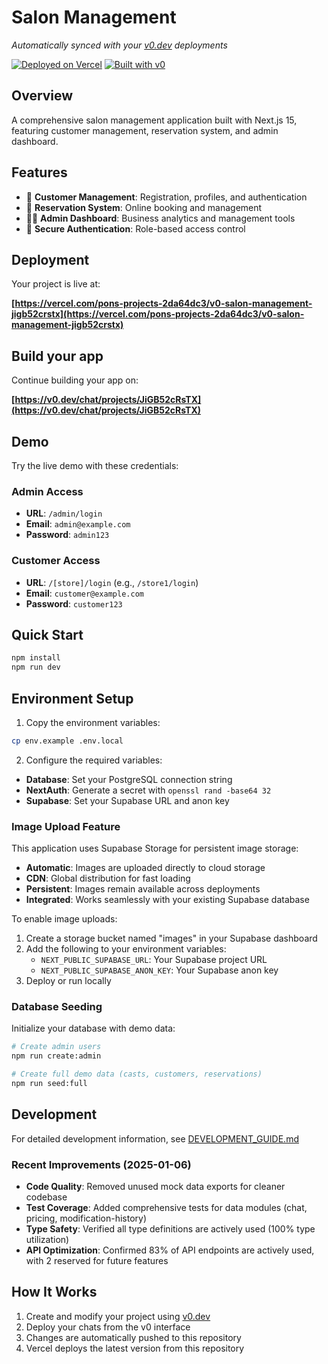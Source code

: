 # Salon Management

_Automatically synced with your [v0.dev](https://v0.dev) deployments_

[![Deployed on Vercel](https://img.shields.io/badge/Deployed%20on-Vercel-black?style=for-the-badge&logo=vercel)](https://vercel.com/pons-projects-2da64dc3/v0-salon-management-jigb52crstx)
[![Built with v0](https://img.shields.io/badge/Built%20with-v0.dev-black?style=for-the-badge)](https://v0.dev/chat/projects/JiGB52cRsTX)

## Overview

A comprehensive salon management application built with Next.js 15, featuring customer management, reservation system, and admin dashboard.

## Features

- 👥 **Customer Management**: Registration, profiles, and authentication
- 📅 **Reservation System**: Online booking and management
- 👨‍💼 **Admin Dashboard**: Business analytics and management tools
- 🔐 **Secure Authentication**: Role-based access control

## Deployment

Your project is live at:

**[https://vercel.com/pons-projects-2da64dc3/v0-salon-management-jigb52crstx](https://vercel.com/pons-projects-2da64dc3/v0-salon-management-jigb52crstx)**

## Build your app

Continue building your app on:

**[https://v0.dev/chat/projects/JiGB52cRsTX](https://v0.dev/chat/projects/JiGB52cRsTX)**

## Demo

Try the live demo with these credentials:

### Admin Access

- **URL**: `/admin/login`
- **Email**: `admin@example.com`
- **Password**: `admin123`

### Customer Access

- **URL**: `/[store]/login` (e.g., `/store1/login`)
- **Email**: `customer@example.com`
- **Password**: `customer123`

## Quick Start

```bash
npm install
npm run dev
```

## Environment Setup

1. Copy the environment variables:

```bash
cp env.example .env.local
```

2. Configure the required variables:

- **Database**: Set your PostgreSQL connection string
- **NextAuth**: Generate a secret with `openssl rand -base64 32`
- **Supabase**: Set your Supabase URL and anon key

### Image Upload Feature

This application uses Supabase Storage for persistent image storage:

- **Automatic**: Images are uploaded directly to cloud storage
- **CDN**: Global distribution for fast loading
- **Persistent**: Images remain available across deployments
- **Integrated**: Works seamlessly with your existing Supabase database

To enable image uploads:

1. Create a storage bucket named "images" in your Supabase dashboard
2. Add the following to your environment variables:
   - `NEXT_PUBLIC_SUPABASE_URL`: Your Supabase project URL
   - `NEXT_PUBLIC_SUPABASE_ANON_KEY`: Your Supabase anon key
3. Deploy or run locally

### Database Seeding

Initialize your database with demo data:

```bash
# Create admin users
npm run create:admin

# Create full demo data (casts, customers, reservations)
npm run seed:full
```

## Development

For detailed development information, see [DEVELOPMENT_GUIDE.md](./DEVELOPMENT_GUIDE.md)

### Recent Improvements (2025-01-06)

- **Code Quality**: Removed unused mock data exports for cleaner codebase
- **Test Coverage**: Added comprehensive tests for data modules (chat, pricing, modification-history)
- **Type Safety**: Verified all type definitions are actively used (100% type utilization)
- **API Optimization**: Confirmed 83% of API endpoints are actively used, with 2 reserved for future features

## How It Works

1. Create and modify your project using [v0.dev](https://v0.dev)
2. Deploy your chats from the v0 interface
3. Changes are automatically pushed to this repository
4. Vercel deploys the latest version from this repository
